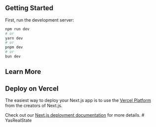 
## Getting Started

First, run the development server:

```bash
npm run dev
# or
yarn dev
# or
pnpm dev
# or
bun dev
```


## Learn More


## Deploy on Vercel

The easiest way to deploy your Next.js app is to use the [Vercel Platform](https://vercel.com/new?utm_medium=default-template&filter=next.js&utm_source=create-next-app&utm_campaign=create-next-app-readme) from the creators of Next.js.

Check out our [Next.js deployment documentation](https://nextjs.org/docs/deployment) for more details.
#   Y a s R e a l S t a t e 
 
 
